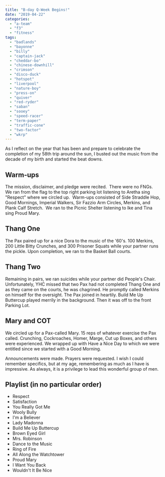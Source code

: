 ```yaml
---
title: "B-day Q-Week Begins!"
date: "2019-04-22"
categories: 
  - "a-team"
  - "f3"
  - "fitness"
tags: 
  - "badlands"
  - "bayonne"
  - "billy"
  - "captain-jack"
  - "cheddar-bo"
  - "chinese-downhill"
  - "crimson"
  - "disco-duck"
  - "hotspot"
  - "liverpool"
  - "nature-boy"
  - "press-on"
  - "quiver"
  - "red-ryder"
  - "saban"
  - "sooey"
  - "speed-racer"
  - "term-paper"
  - "traffic-cone"
  - "two-factor"
  - "wkrp"
---
```


As I reflect on the year that has been and prepare to celebrate the completion of my 58th trip around the sun, I busted out the music from the decade of my birth and started the beat downs.  
  

## Warm-ups

The mission, disclaimer, and pledge were recited.  There were no FNGs.  We ran from the flag to the top right parking lot listening to Aretha sing "Respect" where we circled up.  Warm-ups consisted of Side Straddle Hop, Good Mornings, Imperial Walkers, Sir Fazzio Arm Circles, Merkins, and Plank Calf Stretch.  We ran to the Picnic Shelter listening to Ike and Tina sing Proud Mary.

## Thang One

The Pax paired up for a nice Dora to the music of the '60's. 100 Merkins, 200 Little Bitty Crunches, and 300 Prisoner Squats while your partner runs the pickle. Upon completion, we ran to the Basket Ball courts.

## Thang Two

Remaining in pairs, we ran suicides while your partner did People's Chair. Unfortunately, YHC missed that two Pax had not completed Thang One and as they came on the courts, he was chagrined. He promptly called Merkins on himself for the oversight. The Pax joined in heartily. Build Me Up Buttercup played merrily in the background. Then it was off to the front Parking Lot.

## Mary and COT

We circled up for a Pax-called Mary. 15 reps of whatever exercise the Pax called. Crunching, Cockroaches, Homer, Marge, Cut up Boxes, and others were experienced. We wrapped up with Have a Nice Day to which we were entitled since we started with a Good Morning.

Announcements were made. Prayers were requested. I wish I could remember specifics, but at my age, remembering as much as I have is impressive. As always, it is a privilege to lead this wonderful group of men.

## Playlist (in no particular order)

- Respect
- Satisfaction
- You Really Got Me
- Wooly Bully
- I'm a Believer
- Lady Madonna
- Build Me Up Buttercup
- Brown Eyed Girl
- Mrs. Robinson
- Dance to the Music
- Ring of Fire
- All Along the Watchtower
- Proud Mary
- I Want You Back
- Wouldn't It Be Nice

